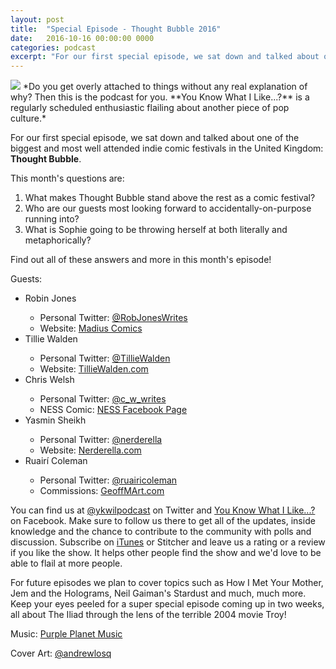 ```yaml
---
layout: post
title:  "Special Episode - Thought Bubble 2016"
date:   2016-10-16 00:00:00 0000
categories: podcast
excerpt: "For our first special episode, we sat down and talked about one of the biggest and most well attended indie comic festivals in the United Kingdom: Thought Bubble."
---
```

<img class="bannerPhoto" src="{{ site.url }}/assets/bannerPhoto_thoughtBubble2016.png" />
*Do you get overly attached to things without any real explanation of why? Then this is the podcast for you. **You Know What I Like...?** is a regularly scheduled enthusiastic flailing about another piece of pop culture.*

For our first special episode, we sat down and talked about one of the biggest and most well attended indie comic festivals in the United Kingdom: **Thought Bubble**.

<script src="https://www.buzzsprout.com/58982/430411-ykwil-special-thought-bubble-2016.js?player=small" type="text/javascript" charset="utf-8"></script>

This month's questions are:
<ol>
  <li> What makes Thought Bubble stand above the rest as a comic festival?</li>
  <li> Who are our guests most looking forward to accidentally-on-purpose running into?</li>
  <li> What is Sophie going to be throwing herself at both literally and metaphorically?</li>
</ol>
Find out all of these answers and more in this month's episode!

Guests:
<ul>
  <li>Robin Jones</li>
  <ul>
    <li>Personal Twitter: <a href="https://twitter.com/RobJonesWrites">@RobJonesWrites</a></li>
    <li>Website: <a href="http://madiuscomics.bigcartel.com/">Madius Comics</a></li>
  </ul>
  <li>Tillie Walden</li>
  <ul>
    <li>Personal Twitter: <a href="https://twitter.com/TillieWalden">@TillieWalden</a></li>
    <li>Website: <a href="http://www.tilliewalden.com/">TillieWalden.com</a></li>
  </ul>
  <li>Chris Welsh</li>
  <ul>
    <li>Personal Twitter: <a href="https://twitter.com/C_W_Writes">@c_w_writes</a></li>
    <li>NESS Comic: <a href="https://www.facebook.com/NESScomic/">NESS Facebook Page</a></li>
  </ul>
  <li>Yasmin Sheikh</li>
  <ul>
    <li>Personal Twitter: <a href="https://twitter.com/Nerderella">@nerderella</a></li>
    <li>Website: <a href="http://www.nerderella.com/">Nerderella.com</a></li>
  </ul>
  <li>Ruairí Coleman</li>
  <ul>
    <li>Personal Twitter: <a href="https://twitter.com/ruairicoleman">@ruairicoleman</a></li>
    <li>Commissions: <a href="http://www.geoffmart.com/">GeoffMArt.com</a></li>
  </ul>
</ul>

You can find us at <a href="https://twitter.com/ykwilpodcast">@ykwilpodcast</a> on Twitter and <a href="https://www.facebook.com/You-Know-What-I-Like-Podcast-1558503551144389/">You Know What I Like...?</a> on Facebook. Make sure to follow us there to get all of the updates, inside knowledge and the chance to contribute to the community with polls and discussion. Subscribe on <a href="https://itunes.apple.com/gb/podcast/you-know-what-i-like.../id1114900434?mt=2">iTunes</a> or Stitcher and leave us a rating or a review if you like the show. It helps other people find the show and we'd love to be able to flail at more people.

For future episodes we plan to cover topics such as How I Met Your Mother, Jem and the Holograms, Neil Gaiman's Stardust and much, much more. Keep your eyes peeled for a super special episode coming up in two weeks, all about The Iliad through the lens of the terrible 2004 movie Troy!

Music: <a href="https://soundcloud.com/purpleplanetmusic">Purple Planet Music</a>

Cover Art: <a href="https://twitter.com/AndrewLosq">@andrewlosq</a>
